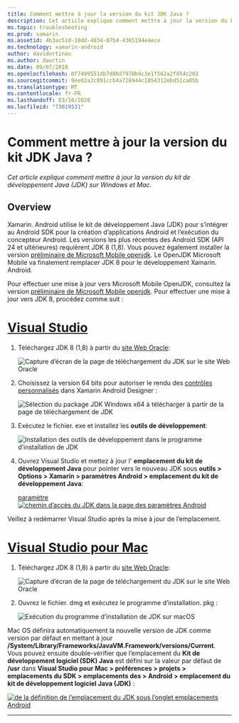 ```yaml
---
title: Comment mettre à jour la version du kit JDK Java ?
description: Cet article explique comment mettre à jour la version du kit de développement Java (JDK) sur Windows et Mac.
ms.topic: troubleshooting
ms.prod: xamarin
ms.assetid: 4b3ac51d-18dd-4034-87b4-4365194e4ece
ms.technology: xamarin-android
author: davidortinau
ms.author: daortin
ms.date: 09/07/2018
ms.openlocfilehash: 0f7499551db7d86d7978b9c3e1f562a2f054c202
ms.sourcegitcommit: 9ee02a2c091ccb4a728944c1854312ebd51ca05b
ms.translationtype: MT
ms.contentlocale: fr-FR
ms.lasthandoff: 03/10/2020
ms.locfileid: "73019531"
---
```

# <a name="how-do-i-update-the-java-development-kit-jdk-version"></a>Comment mettre à jour la version du kit JDK Java ?

_Cet article explique comment mettre à jour la version du kit de développement Java (JDK) sur Windows et Mac._

## <a name="overview"></a>Overview

Xamarin. Android utilise le kit de développement Java (JDK) pour s’intégrer au Android SDK pour la création d’applications Android et l’exécution du concepteur Android. Les versions les plus récentes des Android SDK (API 24 et ultérieures) requièrent JDK 8 (1,8). Vous pouvez également installer la version [préliminaire de Microsoft Mobile openjdk](~/android/get-started/installation/openjdk.md). Le OpenJDK Microsoft Mobile va finalement remplacer JDK 8 pour le développement Xamarin. Android.

Pour effectuer une mise à jour vers Microsoft Mobile OpenJDK, consultez la version [préliminaire de Microsoft Mobile openjdk](~/android/get-started/installation/openjdk.md). Pour effectuer une mise à jour vers JDK 8, procédez comme suit :

# <a name="visual-studio"></a>[Visual Studio](#tab/windows)

1. Téléchargez JDK 8 (1,8) à partir du [site Web Oracle](https://www.oracle.com/technetwork/java/javase/downloads/index.html):

    ![Capture d’écran de la page de téléchargement du JDK sur le site Web Oracle](update-jdk-images/image1.png)

2. Choisissez la version 64 bits pour autoriser le rendu des [contrôles personnalisés](https://github.com/xamarin/release-notes-archive/blob/master/release-notes/vs/xamarin.vs_4/xamarin.vs_4.2/index.md#androiddesignercustomcontrols) dans Xamarin Android Designer :

    ![Sélection du package JDK Windows x64 à télécharger à partir de la page de téléchargement de JDK](update-jdk-images/image2.png)

3. Exécutez le fichier. exe et installez les **outils de développement**:

    ![Installation des outils de développement dans le programme d’installation de JDK](update-jdk-images/image3.png)

4. Ouvrez Visual Studio et mettez à jour l' **emplacement du kit de développement Java** pour pointer vers le nouveau JDK sous **outils > Options > Xamarin > paramètres Android > emplacement du kit de développement Java**:

    [paramètre ![chemin d’accès du JDK dans la page des paramètres Android](update-jdk-images/image4-sml.png)](update-jdk-images/image4.png#lightbox)

Veillez à redémarrer Visual Studio après la mise à jour de l’emplacement.

# <a name="visual-studio-for-mac"></a>[Visual Studio pour Mac](#tab/macos)

1. Téléchargez JDK 8 (1,8) à partir du [site Web Oracle](https://www.oracle.com/technetwork/java/javase/downloads/index.html):

    ![Capture d’écran de la page de téléchargement du JDK sur le site Web Oracle](update-jdk-images/image1.png)

2. Ouvrez le fichier. dmg et exécutez le programme d’installation. pkg :

    ![Exécution du programme d’installation de JDK sur macOS](update-jdk-images/image5.png)

Mac OS définira automatiquement la nouvelle version de JDK comme version par défaut en mettant à jour **/System/Library/Frameworks/JavaVM.Framework/versions/Current**. Vous pouvez ensuite double-vérifier que l’emplacement du **Kit de développement logiciel (SDK) Java** est défini sur la valeur par défaut de **/usr** dans **Visual Studio pour Mac > préférences > projets > emplacements du SDK > emplacements des > Android > emplacement du kit de développement logiciel Java (JDK)** :

[![de la définition de l’emplacement du JDK sous l’onglet emplacements Android](update-jdk-images/image6-sml.png)](update-jdk-images/image6.png#lightbox)

-----
